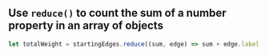 ## Use `reduce()` to count the sum of a number property in an array of objects

```js
let totalWeight = startingEdges.reduce((sum, edge) => sum + edge.label, 0);
```
